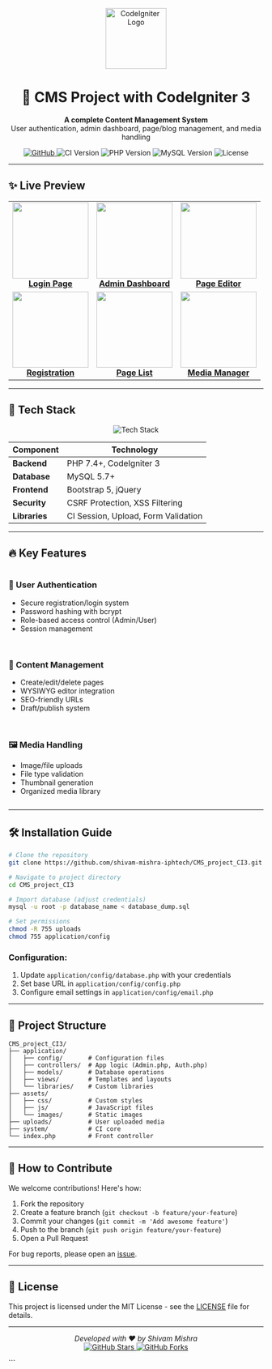 
<p align="center">
  <img src="https://www.codeigniter.com/assets/icons/ci-logo.png" alt="CodeIgniter Logo" width="120">
  <h1 align="center">🚀 CMS Project with CodeIgniter 3</h1>
  <p align="center">
    <strong>A complete Content Management System</strong><br>
    User authentication, admin dashboard, page/blog management, and media handling
  </p>
  
  <p align="center">
    <a href="https://github.com/shivam-mishra-iphtech/CMS_project_CI3/tree/main">
      <img src="https://img.shields.io/badge/View-GitHub-success?logo=github" alt="GitHub">
    </a>
    <img src="https://img.shields.io/badge/CodeIgniter-3.x-orange?logo=codeigniter" alt="CI Version">
    <img src="https://img.shields.io/badge/PHP-7.4+-777BB4?logo=php" alt="PHP Version">
    <img src="https://img.shields.io/badge/MySQL-5.7+-4479A1?logo=mysql" alt="MySQL Version">
    <img src="https://img.shields.io/badge/License-MIT-blue" alt="License">
  </p>
</p>

---

## ✨ Live Preview

<div align="center">
  <table>
    <tr>
      <td align="center">
        <a href="https://drive.google.com/file/d/1l-E6lnAdx9Nfkog8AnSNnslfLGMlcPyD/view?usp=drive_link">
          <img src="https://drive.google.com/thumbnail?id=1l-E6lnAdx9Nfkog8AnSNnslfLGMlcPyD&sz=w200" width="150"><br>
          <b>Login Page</b>
        </a>
      </td>
      <td align="center">
        <a href="https://drive.google.com/file/d/1SzEDDVwPDM1QkEgQ6UfvGGlYX2a1qhxC/view?usp=drive_link">
          <img src="https://drive.google.com/thumbnail?id=1SzEDDVwPDM1QkEgQ6UfvGGlYX2a1qhxC&sz=w200" width="150"><br>
          <b>Admin Dashboard</b>
        </a>
      </td>
      <td align="center">
        <a href="https://drive.google.com/file/d/1zgS-KqJogf6h591KBJH97heYptuDfPOD/view?usp=drive_link">
          <img src="https://drive.google.com/thumbnail?id=1zgS-KqJogf6h591KBJH97heYptuDfPOD&sz=w200" width="150"><br>
          <b>Page Editor</b>
        </a>
      </td>
    </tr>
    <tr>
      <td align="center">
        <a href="https://drive.google.com/file/d/1ch5YfR9UDXAlVEXhqQ2t9vmm7EhNfF9E/view?usp=drive_link">
          <img src="https://drive.google.com/thumbnail?id=1ch5YfR9UDXAlVEXhqQ2t9vmm7EhNfF9E&sz=w200" width="150"><br>
          <b>Registration</b>
        </a>
      </td>
      <td align="center">
        <a href="https://drive.google.com/file/d/1W9F8FghP9Ub2C7RBzmmKAF-DSgc4ZaLM/view?usp=drive_link">
          <img src="https://drive.google.com/thumbnail?id=1W9F8FghP9Ub2C7RBzmmKAF-DSgc4ZaLM&sz=w200" width="150"><br>
          <b>Page List</b>
        </a>
      </td>
      <td align="center">
        <a href="https://drive.google.com/file/d/1mfCYaJaHrnjf5ersc2eUmqBo5Yz4ZwPJ/view?usp=drive_link">
          <img src="https://drive.google.com/thumbnail?id=1mfCYaJaHrnjf5ersc2eUmqBo5Yz4ZwPJ&sz=w200" width="150"><br>
          <b>Media Manager</b>
        </a>
      </td>
    </tr>
  </table>
</div>

---

## 🧰 Tech Stack

<div align="center">
  <img src="https://skillicons.dev/icons?i=php,codeigniter,mysql,html,css,bootstrap,jquery" alt="Tech Stack">
</div>

| Component       | Technology              |
|-----------------|-------------------------|
| **Backend**     | PHP 7.4+, CodeIgniter 3 |
| **Database**    | MySQL 5.7+             |
| **Frontend**    | Bootstrap 5, jQuery    |
| **Security**    | CSRF Protection, XSS Filtering |
| **Libraries**   | CI Session, Upload, Form Validation |

---

## 🔥 Key Features

<div style="display: grid; grid-template-columns: repeat(auto-fit, minmax(300px, 1fr)); gap: 1rem;">
  <div>
    <h3>🔐 User Authentication</h3>
    <ul>
      <li>Secure registration/login system</li>
      <li>Password hashing with bcrypt</li>
      <li>Role-based access control (Admin/User)</li>
      <li>Session management</li>
    </ul>
  </div>
  
  <div>
    <h3>📝 Content Management</h3>
    <ul>
      <li>Create/edit/delete pages</li>
      <li>WYSIWYG editor integration</li>
      <li>SEO-friendly URLs</li>
      <li>Draft/publish system</li>
    </ul>
  </div>
  
  <div>
    <h3>🖼️ Media Handling</h3>
    <ul>
      <li>Image/file uploads</li>
      <li>File type validation</li>
      <li>Thumbnail generation</li>
      <li>Organized media library</li>
    </ul>
  </div>
</div>

---

## 🛠️ Installation Guide

```bash
# Clone the repository
git clone https://github.com/shivam-mishra-iphtech/CMS_project_CI3.git

# Navigate to project directory
cd CMS_project_CI3

# Import database (adjust credentials)
mysql -u root -p database_name < database_dump.sql

# Set permissions
chmod -R 755 uploads
chmod 755 application/config
```

### Configuration:
1. Update `application/config/database.php` with your credentials
2. Set base URL in `application/config/config.php`
3. Configure email settings in `application/config/email.php`

---

## 📁 Project Structure

```
CMS_project_CI3/
├── application/
│   ├── config/       # Configuration files
│   ├── controllers/  # App logic (Admin.php, Auth.php)
│   ├── models/       # Database operations
│   ├── views/        # Templates and layouts
│   └── libraries/    # Custom libraries
├── assets/
│   ├── css/          # Custom styles
│   ├── js/           # JavaScript files
│   └── images/       # Static images
├── uploads/          # User uploaded media
├── system/           # CI core
└── index.php         # Front controller
```

---

## 🤝 How to Contribute

We welcome contributions! Here's how:

1. Fork the repository
2. Create a feature branch (`git checkout -b feature/your-feature`)
3. Commit your changes (`git commit -m 'Add awesome feature'`)
4. Push to the branch (`git push origin feature/your-feature`)
5. Open a Pull Request

For bug reports, please open an [issue](https://github.com/shivam-mishra-iphtech/CMS_project_CI3/issues).

---

## 📜 License

This project is licensed under the MIT License - see the [LICENSE](LICENSE) file for details.

---

<p align="center">
  <em>Developed with ❤️ by Shivam Mishra</em><br>
  <a href="https://github.com/shivam-mishra-iphtech/CMS_project_CI3">
    <img src="https://img.shields.io/github/stars/shivam-mishra-iphtech/CMS_project_CI3?style=social" alt="GitHub Stars">
  </a>
  <a href="https://github.com/shivam-mishra-iphtech/CMS_project_CI3/fork">
    <img src="https://img.shields.io/github/forks/shivam-mishra-iphtech/CMS_project_CI3?style=social" alt="GitHub Forks">
  </a>
</p>
```
